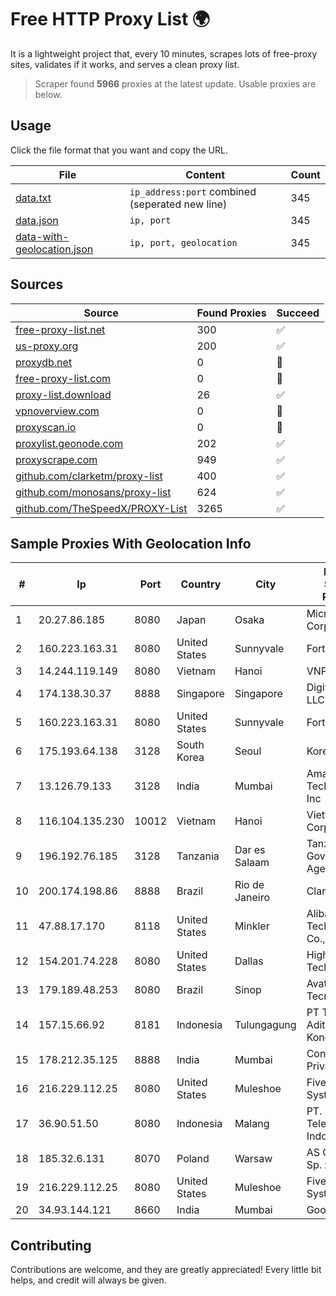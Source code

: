 
# Free HTTP Proxy List 🌍

It is a lightweight project that, every 10 minutes, scrapes lots of free-proxy sites, validates if it works, and serves a clean proxy list.


> Scraper found **5966** proxies at the latest update. Usable proxies are below.

## Usage

Click the file format that you want and copy the URL.


|File|Content|Count|
|----|-------|-----|
|[data.txt](https://raw.githubusercontent.com/themiralay/Proxy-List-World/master/data.txt)|`ip_address:port` combined (seperated new line)|345|
|[data.json](https://raw.githubusercontent.com/themiralay/Proxy-List-World/master/data.json)|`ip, port`|345|
|[data-with-geolocation.json](https://raw.githubusercontent.com/themiralay/Proxy-List-World/master/data-with-geolocation.json)|`ip, port, geolocation`|345|

## Sources

|Source|Found Proxies|Succeed|
|------|-------------|-------|
|[free-proxy-list.net](https://free-proxy-list.net)|300|✅|
|[us-proxy.org](https://www.us-proxy.org)|200|✅|
|[proxydb.net](http://proxydb.net)|0|🚫|
|[free-proxy-list.com](https://free-proxy-list.com/?page=&port=&type%5B%5D=http&type%5B%5D=https&up_time=0&search=Search)|0|🚫|
|[proxy-list.download](https://www.proxy-list.download/HTTP)|26|✅|
|[vpnoverview.com](https://vpnoverview.com/privacy/anonymous-browsing/free-proxy-servers)|0|🚫|
|[proxyscan.io](https://www.proxyscan.io)|0|🚫|
|[proxylist.geonode.com](https://proxylist.geonode.com/api/proxy-list?limit=300&page=1&sort_by=lastChecked&sort_type=desc&protocols=http,https)|202|✅|
|[proxyscrape.com](https://api.proxyscrape.com/v2/?request=displayproxies&protocol=http&timeout=10000&country=all&ssl=all&anonymity=all)|949|✅|
|[github.com/clarketm/proxy-list](https://raw.githubusercontent.com/clarketm/proxy-list/master/proxy-list-raw.txt)|400|✅|
|[github.com/monosans/proxy-list](https://raw.githubusercontent.com/monosans/proxy-list/main/proxies/http.txt)|624|✅|
|[github.com/TheSpeedX/PROXY-List](https://raw.githubusercontent.com/TheSpeedX/PROXY-List/master/http.txt)|3265|✅|


## Sample Proxies With Geolocation Info

|#|Ip|Port|Country|City|Internet Service Provider|
|-|--|----|-------|----|-------------------------|
|1|20.27.86.185|8080|Japan|Osaka|Microsoft Corporation|
|2|160.223.163.31|8080|United States|Sunnyvale|Fortinet Inc.|
|3|14.244.119.149|8080|Vietnam|Hanoi|VNPT|
|4|174.138.30.37|8888|Singapore|Singapore|DigitalOcean, LLC|
|5|160.223.163.31|8080|United States|Sunnyvale|Fortinet Inc.|
|6|175.193.64.138|3128|South Korea|Seoul|Korea Telecom|
|7|13.126.79.133|3128|India|Mumbai|Amazon Technologies Inc|
|8|116.104.135.230|10012|Vietnam|Hanoi|Viettel Corporation|
|9|196.192.76.185|3128|Tanzania|Dar es Salaam|Tanzania e-Government Agency|
|10|200.174.198.86|8888|Brazil|Rio de Janeiro|Claro S.A|
|11|47.88.17.170|8118|United States|Minkler|Alibaba (US) Technology Co., Ltd.|
|12|154.201.74.228|8080|United States|Dallas|High Family Technology Co|
|13|179.189.48.253|8080|Brazil|Sinop|Avato Tecnologia S.A|
|14|157.15.66.92|8181|Indonesia|Tulungagung|PT Trimitra Aditama Koneksindo|
|15|178.212.35.125|8888|India|Mumbai|Contabo Asia Private Limited|
|16|216.229.112.25|8080|United States|Muleshoe|Five Area Systems, LLC|
|17|36.90.51.50|8080|Indonesia|Malang|PT. Telekomunikasi Indonesia|
|18|185.32.6.131|8070|Poland|Warsaw|AS Consulting Sp. z o. o.|
|19|216.229.112.25|8080|United States|Muleshoe|Five Area Systems, LLC|
|20|34.93.144.121|8660|India|Mumbai|Google LLC|



## Contributing

Contributions are welcome, and they are greatly appreciated! Every
little bit helps, and credit will always be given.

